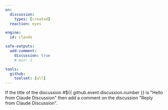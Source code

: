 ```yaml
---
on:
  discussion:
    types: [created]
  reaction: eyes

engine: 
  id: claude

safe-outputs:
  add-comment:
    discussion: true
    # min: 1

tools:
  github:
    toolset: [all]
---
```


If the title of the discussion #${{ github.event.discussion.number }} is "Hello from Claude Discussion" then add a comment on the discussion "Reply from Claude Discussion".

